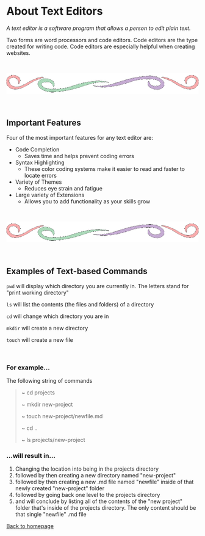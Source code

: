# About Text Editors

*A text editor is a software program that allows a person to edit plain text.*

Two forms are word processors and code editors.  Code editors are the type created for writing code.  Code editors are especially helpful when creating websites.

<br>

![divider line](divider.gif)

<br>

## Important Features

Four of the most important features for any text editor are:
+ Code Completion
  + Saves time and helps prevent coding errors
+ Syntax Highlighting
  + These color coding systems make it easier to read and faster to locate errors
+ Variety of Themes
  + Reduces eye strain and fatigue
+ Large variety of Extensions
  + Allows you to add functionality as your skills grow

<br>

![divider line](divider.gif)

<br>

## Examples of Text-based Commands

`pwd` will display which directory you are currently in.  The letters stand for "print working directory"

`ls` will list the contents (the files and folders) of a directory

`cd` will change which directory you are in

`mkdir` will create a new directory

`touch` will create a new file

<br>

### For example...
The following string of commands
> ~ cd projects
>
> ~ mkdir new-project
>
> ~ touch new-project/newfile.md
>
> ~ cd ..
>
> ~ ls projects/new-project

### ...will result in...
1. Changing the location into being in the projects directory
2. followed by then creating a new directory named "new-project"
3. followed by then creating a new .md file named "newfile" inside of that newly created "new-project" folder
4. followed by going back one level to the projects directory
5. and will conclude by listing all of the contents of the "new project" folder that's inside of the projects directory.  The only content should be that single "newfile" .md file

[Back to homepage](/README.md)
